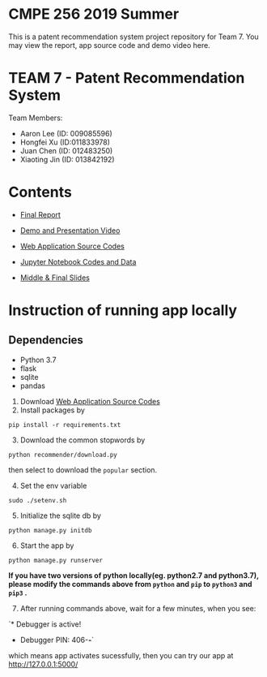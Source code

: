 # CMPE 256 2019 Summer

This is a patent recommendation system project repository for Team 7.
You may view the report, app source code and demo video here.

# TEAM 7 - Patent Recommendation System

Team Members:
* Aaron Lee (ID: 009085596)
* Hongfei Xu (ID:011833978)
* Juan Chen (ID: 012483250)
* Xiaoting Jin (ID: 013842192)

# Contents

* [Final Report](https://github.com/256xu/CMPE256Team7/blob/master/CMPE%20256%20Project%20Report.pdf)
* [Demo and Presentation Video](https://youtu.be/c1Gmq4IN48c)
* [Web Application Source Codes](https://github.com/IdleDust/patent-recommend)


* [Jupyter Notebook Codes and Data](https://github.com/256xu/CMPE256Team7/tree/master/jupyter_codes_and_data)
* [Middle & Final Slides](https://github.com/256xu/CMPE256Team7/tree/master/project_slides)


# Instruction of running app locally
## Dependencies
* Python 3.7
* flask
* sqlite
* pandas

1. Download [Web Application Source Codes](https://github.com/IdleDust/patent-recommend)
2. Install packages by

`pip install -r requirements.txt`

3. Download the common stopwords by

`python recommender/download.py`

then select to download the `popular` section.

4. Set the env variable

`sudo ./setenv.sh`

5. Initialize the sqlite db by

`python manage.py initdb`

6. Start the app by

`python manage.py runserver`

**If you have two versions of python locally(eg. python2.7 and python3.7), please modify the commands above from `python` and `pip` to `python3` and `pip3` .**

7. After running commands above, wait for a few minutes, when you see: 

 `* Debugger is active!
  * Debugger PIN: 406-***-***`
  
  which means app activates sucessfully, then you can try our app at http://127.0.0.1:5000/ 


